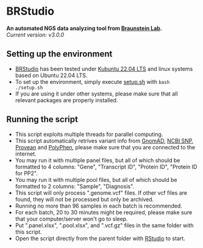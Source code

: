 # BRStudio
**An automated NGS data analyzing tool from [Braunstein Lab](https://www.braunstein.team/).**  
*Current version: v3.0.0*

## Setting up the environment
- [BRStudio](https://github.com/chenh19/BRStudio/blob/master/BRStudio.R) has been tested under [Kubuntu 22.04 LTS](https://kubuntu.org/) and linux systems based on Ubuntu 22.04 LTS. 
- To set up the environment, simply execute [setup.sh](https://github.com/chenh19/BRStudio/blob/master/setup.sh) with ```bash ./setup.sh```
- If you are using it under other systems, please make sure that all relevant packages are properly installed.  

## Running the script
- This script exploits multiple threads for parallel computing.  
- This script automatically retrives variant info from [GnomAD](https://gnomad.broadinstitute.org/), [NCBI SNP](https://www.ncbi.nlm.nih.gov/snp/), [Provean](http://provean.jcvi.org/index.php) and [PolyPhen](http://genetics.bwh.harvard.edu/pph2/bgi.shtml), please make sure that you are connected to the internet.    
- You may run it with multiple panel files, but all of which should be formatted to 4 columns: "Gene", "Transcript ID", "Protein ID", "Protein ID for PP2".  
- You may run it with multiple pool files, but all of which should be formatted to 2 columns: "Sample", "Diagnosis".    
- This script will only process ".genome.vcf" files. If other vcf files are found, they will not be processed but only be archived.  
- Running no more than 96 samples in each batch is recommended.  
- For each batch, 20 to 30 minutes might be required, please make sure that your computer/server won't go to sleep.  
- Put ".panel.xlsx", ".pool.xlsx", and ".vcf.gz" files in the same folder with this script.  
- Open the script directly from the parent folder with [RStudio](https://rstudio.com/products/rstudio/) to start.  
